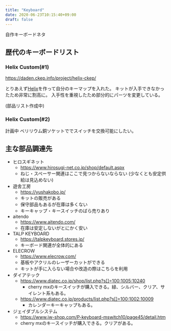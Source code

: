 ```yaml
---
title: "Keyboard"
date: 2020-06-23T10:15:40+09:00
draft: false
---
```


自作キーボードネタ

## 歴代のキーボードリスト
### Helix Custom(#1)
https://daden.ckep.info/project/helix-ckep/

とりあえず[Helix](https://github.com/MakotoKurauchi/helix)を作って自分のキーマップを入れた。
キットが入手できなかったため非常に割高に。
入手性を重視したため部分的にパーツを変更している。

(部品リスト作成中)

### Helix Custom(#2)
計画中
ベリリウム銅ソケットででスイッチを交換可能にしたい。

## 主な部品調達先
* ヒロスギネット
  * https://www.hirosugi-net.co.jp/shop/default.aspx
  * ねじ・スペーサー関連はここで見つからないならない
    (少なくとも安定供給は見込めない)
* 遊舎工房
  * https://yushakobo.jp/
  * キットの販売がある
  * 保守部品もあるが在庫は多くない
  * キーキャップ・キースイッチのばら売りあり
* aitendo
  * https://www.aitendo.com/
  * 在庫は安定しないがとにかく安い
* TALP KEYBOARD
  * https://talpkeyboard.stores.jp/
  * キーボード関連が全体的にある
* ELECROW
  * https://www.elecrow.com/
  * 基板やアクリルのレーザーカットができる
  * キットが手に入らない場合や改造の際はこちらを利用
* ダイアテック
  * https://www.diatec.co.jp/shop/list.php?s[]=100:1005:10240
    * cherry mxのキースイッチが購入できる。緑、シルバー、クリア、サイレント系もある。
  * https://www.diatec.co.jp/products/list.php?s[]=100:1002:10009
      * カレンダーキーキャップもある。
* ジェイダブルシステム
  * https://www.jw-shop.com/P-keyboard-mswitch10/page45/detail.htm
  * cherry mxのキースイッチが購入できる。クリアがある。
